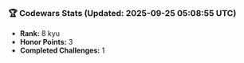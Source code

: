 ### 🏆 Codewars Stats (Updated: 2025-09-25 05:08:55 UTC)

- **Rank:** 8 kyu
- **Honor Points:** 3
- **Completed Challenges:** 1
